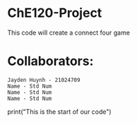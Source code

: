 # ChE120-Project
This code will create a connect four game

# Collaborators:
    Jayden Huynh - 21024709
    Name - Std Num
    Name - Std Num
    Name - Std Num
   
print("This is the start of our code")
